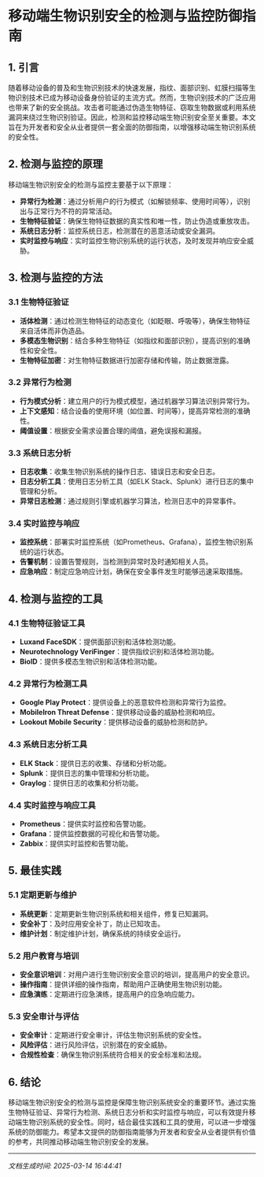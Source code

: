 # 移动端生物识别安全的检测与监控防御指南

## 1. 引言

随着移动设备的普及和生物识别技术的快速发展，指纹、面部识别、虹膜扫描等生物识别技术已成为移动设备身份验证的主流方式。然而，生物识别技术的广泛应用也带来了新的安全挑战。攻击者可能通过伪造生物特征、窃取生物数据或利用系统漏洞来绕过生物识别验证。因此，检测和监控移动端生物识别安全至关重要。本文旨在为开发者和安全从业者提供一套全面的防御指南，以增强移动端生物识别系统的安全性。

## 2. 检测与监控的原理

移动端生物识别安全的检测与监控主要基于以下原理：

- **异常行为检测**：通过分析用户的行为模式（如解锁频率、使用时间等），识别出与正常行为不符的异常活动。
- **生物特征验证**：确保生物特征数据的真实性和唯一性，防止伪造或重放攻击。
- **系统日志分析**：监控系统日志，检测潜在的恶意活动或安全漏洞。
- **实时监控与响应**：实时监控生物识别系统的运行状态，及时发现并响应安全威胁。

## 3. 检测与监控的方法

### 3.1 生物特征验证

- **活体检测**：通过检测生物特征的动态变化（如眨眼、呼吸等），确保生物特征来自活体而非伪造品。
- **多模态生物识别**：结合多种生物特征（如指纹和面部识别），提高识别的准确性和安全性。
- **生物特征加密**：对生物特征数据进行加密存储和传输，防止数据泄露。

### 3.2 异常行为检测

- **行为模式分析**：建立用户的行为模式模型，通过机器学习算法识别异常行为。
- **上下文感知**：结合设备的使用环境（如位置、时间等），提高异常检测的准确性。
- **阈值设置**：根据安全需求设置合理的阈值，避免误报和漏报。

### 3.3 系统日志分析

- **日志收集**：收集生物识别系统的操作日志、错误日志和安全日志。
- **日志分析工具**：使用日志分析工具（如ELK Stack、Splunk）进行日志的集中管理和分析。
- **异常日志检测**：通过规则引擎或机器学习算法，检测日志中的异常事件。

### 3.4 实时监控与响应

- **监控系统**：部署实时监控系统（如Prometheus、Grafana），监控生物识别系统的运行状态。
- **告警机制**：设置告警规则，当检测到异常时及时通知相关人员。
- **应急响应**：制定应急响应计划，确保在安全事件发生时能够迅速采取措施。

## 4. 检测与监控的工具

### 4.1 生物特征验证工具

- **Luxand FaceSDK**：提供面部识别和活体检测功能。
- **Neurotechnology VeriFinger**：提供指纹识别和活体检测功能。
- **BioID**：提供多模态生物识别和活体检测功能。

### 4.2 异常行为检测工具

- **Google Play Protect**：提供设备上的恶意软件检测和异常行为监控。
- **MobileIron Threat Defense**：提供移动设备的威胁检测和响应。
- **Lookout Mobile Security**：提供移动设备的威胁检测和防护。

### 4.3 系统日志分析工具

- **ELK Stack**：提供日志的收集、存储和分析功能。
- **Splunk**：提供日志的集中管理和分析功能。
- **Graylog**：提供日志的收集和分析功能。

### 4.4 实时监控与响应工具

- **Prometheus**：提供实时监控和告警功能。
- **Grafana**：提供监控数据的可视化和告警功能。
- **Zabbix**：提供实时监控和告警功能。

## 5. 最佳实践

### 5.1 定期更新与维护

- **系统更新**：定期更新生物识别系统和相关组件，修复已知漏洞。
- **安全补丁**：及时应用安全补丁，防止已知攻击。
- **维护计划**：制定维护计划，确保系统的持续安全运行。

### 5.2 用户教育与培训

- **安全意识培训**：对用户进行生物识别安全意识的培训，提高用户的安全意识。
- **操作指南**：提供详细的操作指南，帮助用户正确使用生物识别功能。
- **应急演练**：定期进行应急演练，提高用户的应急响应能力。

### 5.3 安全审计与评估

- **安全审计**：定期进行安全审计，评估生物识别系统的安全性。
- **风险评估**：进行风险评估，识别潜在的安全威胁。
- **合规性检查**：确保生物识别系统符合相关的安全标准和法规。

## 6. 结论

移动端生物识别安全的检测与监控是保障生物识别系统安全的重要环节。通过实施生物特征验证、异常行为检测、系统日志分析和实时监控与响应，可以有效提升移动端生物识别系统的安全性。同时，结合最佳实践和工具的使用，可以进一步增强系统的防御能力。希望本文提供的防御指南能够为开发者和安全从业者提供有价值的参考，共同推动移动端生物识别安全的发展。

---

*文档生成时间: 2025-03-14 16:44:41*
